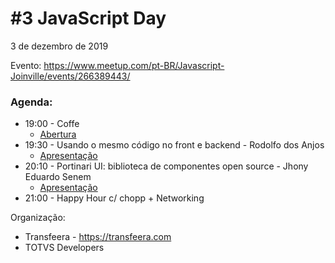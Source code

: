 # #3 JavaScript Day

3 de dezembro de 2019

Evento: https://www.meetup.com/pt-BR/Javascript-Joinville/events/266389443/

### Agenda:
- 19:00 - Coffe
  - [Abertura](abertura.pdf)
- 19:30 - Usando o mesmo código no front e backend - Rodolfo dos Anjos
  - [Apresentação](Usando%20o%20mesmo%20código%20no%20front%20e%20backend.pdf)
- 20:10 - Portinari UI: biblioteca de componentes open source - Jhony Eduardo Senem
  - [Apresentação](Portinari%20UI.pdf)
- 21:00 - Happy Hour c/ chopp + Networking

Organização:
- Transfeera - https://transfeera.com
- TOTVS Developers
